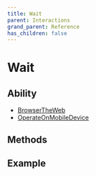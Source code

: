 ```yaml
---
title: Wait
parent: Interactions
grand_parent: Reference
has_children: false
---
```


# Wait

## Ability

- [BrowserTheWeb](../../abilities/BROWSE_THE_WEB.md)
- [OperateOnMobileDevice](../../abilities/OPERATE_ON_MOBILE_DEVICE.md)

## Methods

## Example
